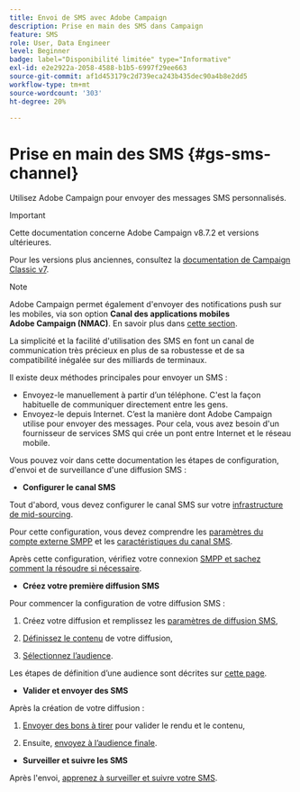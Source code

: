 ```yaml
---
title: Envoi de SMS avec Adobe Campaign
description: Prise en main des SMS dans Campaign
feature: SMS
role: User, Data Engineer
level: Beginner
badge: label="Disponibilité limitée" type="Informative"
exl-id: e2e2922a-2058-4588-b1b5-6997f29ee663
source-git-commit: af1d453179c2d739eca243b435dec90a4b8e2dd5
workflow-type: tm+mt
source-wordcount: '303'
ht-degree: 20%

---
```


# Prise en main des SMS {#gs-sms-channel}

Utilisez Adobe Campaign pour envoyer des messages SMS personnalisés.

>[!IMPORTANT]
>
>Cette documentation concerne Adobe Campaign v8.7.2 et versions ultérieures.
>
>Pour les versions plus anciennes, consultez la [documentation de Campaign Classic v7](https://experienceleague.adobe.com/en/docs/campaign-classic/using/sending-messages/sending-messages-on-mobiles/sms-set-up/sms-set-up).

>[!NOTE]
>
>Adobe Campaign permet également d&#39;envoyer des notifications push sur les mobiles, via son option **Canal des applications mobiles Adobe Campaign (NMAC)**. En savoir plus dans [cette section](../push.md).

La simplicité et la facilité d&#39;utilisation des SMS en font un canal de communication très précieux en plus de sa robustesse et de sa compatibilité inégalée sur des milliards de terminaux.

Il existe deux méthodes principales pour envoyer un SMS :

* Envoyez-le manuellement à partir d’un téléphone. C&#39;est la façon habituelle de communiquer directement entre les gens.
* Envoyez-le depuis Internet. C’est la manière dont Adobe Campaign utilise pour envoyer des messages. Pour cela, vous avez besoin d&#39;un fournisseur de services SMS qui crée un pont entre Internet et le réseau mobile.

Vous pouvez voir dans cette documentation les étapes de configuration, d&#39;envoi et de surveillance d&#39;une diffusion SMS :

* **Configurer le canal SMS**

Tout d&#39;abord, vous devez configurer le canal SMS sur votre [infrastructure de mid-sourcing](sms-mid-sourcing.md).

<!--The steps depend on the platform: either you have [a standalone instance](sms-standalone-instance.md) or you are in [a mid-sourcing infrastructure](sms-mid-sourcing.md).-->

Pour cette configuration, vous devez comprendre les [paramètres du compte externe SMPP](smpp-external-account.md) et les [ caractéristiques du canal SMS](sms-channel.md).

Après cette configuration, vérifiez votre connexion [SMPP et sachez comment la résoudre si nécessaire](smpp-connection.md).

* **Créez votre première diffusion SMS**

Pour commencer la configuration de votre diffusion SMS :

1. Créez votre diffusion et remplissez les [ paramètres de diffusion SMS](sms-delivery-settings.md),

1. [Définissez le contenu](sms-content.md) de votre diffusion,

1. [Sélectionnez l’audience](sms-audience.md).

Les étapes de définition d’une audience sont décrites sur [cette page](../../audiences/create-audiences.md).

* **Valider et envoyer des SMS**

Après la création de votre diffusion :

1. [Envoyer des bons à tirer](sms-proofs.md) pour valider le rendu et le contenu,

1. Ensuite, [envoyez à l’audience finale](sms-send.md).

* **Surveiller et suivre les SMS**

Après l&#39;envoi, [apprenez à surveiller et suivre votre SMS](sms-monitor.md).
